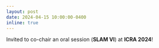```yaml
---
layout: post
date: 2024-04-15 10:00:00-0400
inline: true
---
```


Invited to co-chair an oral session (**SLAM VI**) at **ICRA 2024**!
